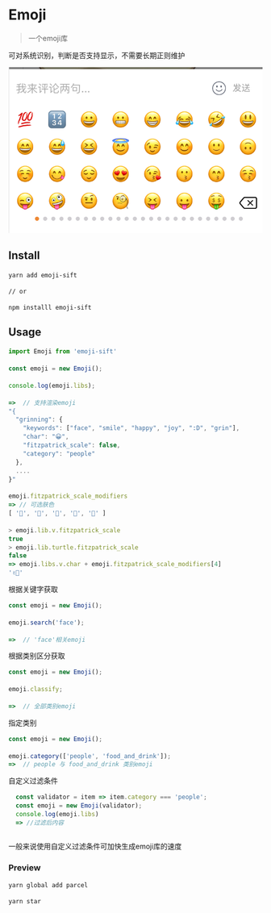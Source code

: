 # Emoji

>一个emoji库

可对系统识别，判断是否支持显示，不需要长期正则维护

![Image text](./assets/demo.png)

## Install

```
yarn add emoji-sift

// or

npm installl emoji-sift
```

## Usage

```javascript
import Emoji from 'emoji-sift'

const emoji = new Emoji();

console.log(emoji.libs);

=>  // 支持渲染emoji
"{
  "grinning": {
    "keywords": ["face", "smile", "happy", "joy", ":D", "grin"],
    "char": "😀",
    "fitzpatrick_scale": false,
    "category": "people"
  },
  ....
}"  

emoji.fitzpatrick_scale_modifiers
=> // 可选肤色 
[ '🏻', '🏼', '🏽', '🏾', '🏿' ]

> emoji.lib.v.fitzpatrick_scale
true
> emoji.lib.turtle.fitzpatrick_scale
false
=> emoji.libs.v.char + emoji.fitzpatrick_scale_modifiers[4]
'✌🏿'
```
根据关键字获取

```javascript
const emoji = new Emoji();

emoji.search('face');

=>  // 'face'相关emoji

```

根据类别区分获取

```javascript
const emoji = new Emoji();

emoji.classify;

=>  // 全部类别emoji

```
指定类别
```javascript
const emoji = new Emoji();

emoji.category(['people', 'food_and_drink']);
=>  // people 与 food_and_drink 类别emoji
```


自定义过滤条件
```javascript
  const validator = item => item.category === 'people';
  const emoji = new Emoji(validator);
  console.log(emoji.libs)
  => //过滤后内容
```
```javascript


```
一般来说使用自定义过滤条件可加快生成emoji库的速度

### Preview

```
yarn global add parcel

yarn star 

```








